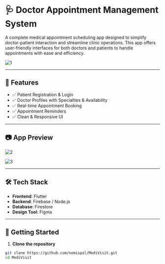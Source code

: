 # 🩺 Doctor Appointment Management System

A complete medical appointment scheduling app designed to simplify doctor-patient interaction and streamline clinic operations. This app offers user-friendly interfaces for both doctors and patients to handle appointments with ease and efficiency.


![1](https://github.com/user-attachments/assets/7784082f-887e-424f-be5f-be81f3dda425)


---

## 📱 Features

- ✅ Patient Registration & Login
- ✅ Doctor Profiles with Specialties & Availability
- ✅ Real-time Appointment Booking
- ✅ Appointment Reminders
- ✅ Clean & Responsive UI

---

## 📷 App Preview

![2](https://github.com/user-attachments/assets/98b834bb-746d-4fdc-9e8a-79bf852fd530)

![3](https://github.com/user-attachments/assets/14e218f2-076a-462e-8e15-1e76755a922c)



---

## 🛠️ Tech Stack

- **Frontend**: Flutter 
- **Backend**: Firebase / Node.js 
- **Database**: Firestore
- **Design Tool**: Figma

---

## 🚀 Getting Started

1. **Clone the repository**

```bash
git clone https://github.com/nomispal/MediVisit.git
cd MediVisit
